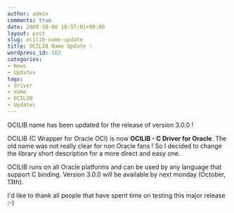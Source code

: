 ```yaml
---
author: admin
comments: true
date: 2008-10-08 10:57:01+00:00
layout: post
slug: ocilib-name-update
title: OCILIB Name Update !
wordpress_id: 162
categories:
- News
- Updates
tags:
- driver
- name
- OCILIB
- Updates
---
```


  

OCILIB name has been updated for the release of version 3.0.0 !
  

OCILIB (C Wrapper for Oracle OCI) is now **OCILIB - C Driver for Oracle**.
The old name was not really clear for non Oracle fans ! So I decided to change the library short description for a more direct and easy one.
  

OCILIB runs on all Oracle platforms and can be used by any language that support C binding.
Version 3.0.0 will be available by next monday (October, 13th).
  

I'd like to thank all people that have spent time on testing this major release :-)


